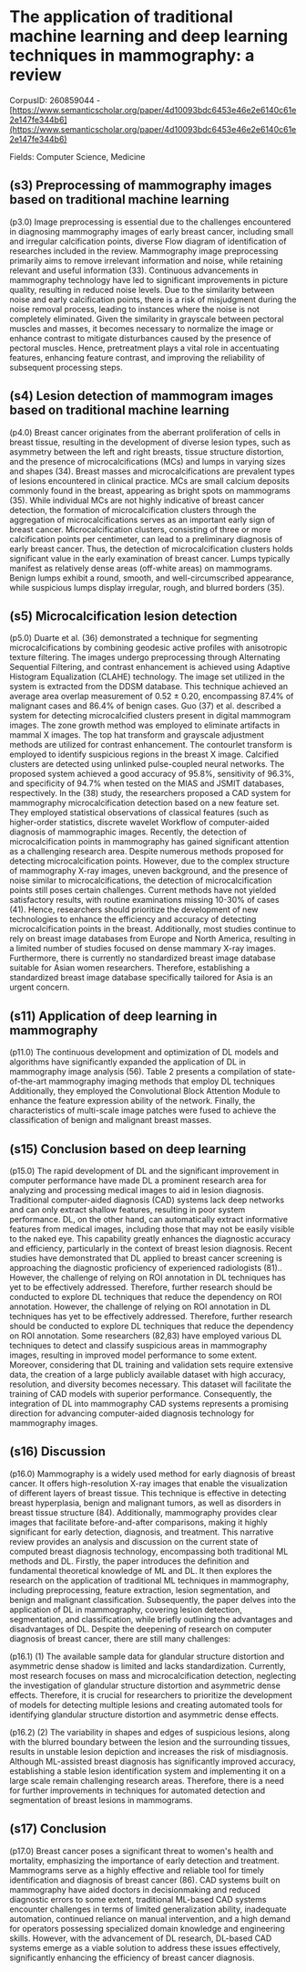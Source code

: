 # The application of traditional machine learning and deep learning techniques in mammography: a review

CorpusID: 260859044 - [https://www.semanticscholar.org/paper/4d10093bdc6453e46e2e6140c61e2e147fe344b6](https://www.semanticscholar.org/paper/4d10093bdc6453e46e2e6140c61e2e147fe344b6)

Fields: Computer Science, Medicine

## (s3) Preprocessing of mammography images based on traditional machine learning
(p3.0) Image preprocessing is essential due to the challenges encountered in diagnosing mammography images of early breast cancer, including small and irregular calcification points, diverse Flow diagram of identification of researches included in the review. Mammography image preprocessing primarily aims to remove irrelevant information and noise, while retaining relevant and useful information (33). Continuous advancements in mammography technology have led to significant improvements in picture quality, resulting in reduced noise levels. Due to the similarity between noise and early calcification points, there is a risk of misjudgment during the noise removal process, leading to instances where the noise is not completely eliminated. Given the similarity in grayscale between pectoral muscles and masses, it becomes necessary to normalize the image or enhance contrast to mitigate disturbances caused by the presence of pectoral muscles. Hence, pretreatment plays a vital role in accentuating features, enhancing feature contrast, and improving the reliability of subsequent processing steps.
## (s4) Lesion detection of mammogram images based on traditional machine learning
(p4.0) Breast cancer originates from the aberrant proliferation of cells in breast tissue, resulting in the development of diverse lesion types, such as asymmetry between the left and right breasts, tissue structure distortion, and the presence of microcalcifications (MCs) and lumps in varying sizes and shapes (34). Breast masses and microcalcifications are prevalent types of lesions encountered in clinical practice. MCs are small calcium deposits commonly found in the breast, appearing as bright spots on mammograms (35). While individual MCs are not highly indicative of breast cancer detection, the formation of microcalcification clusters through the aggregation of microcalcifications serves as an important early sign of breast cancer. Microcalcification clusters, consisting of three or more calcification points per centimeter, can lead to a preliminary diagnosis of early breast cancer. Thus, the detection of microcalcification clusters holds significant value in the early examination of breast cancer. Lumps typically manifest as relatively dense areas (off-white areas) on mammograms. Benign lumps exhibit a round, smooth, and well-circumscribed appearance, while suspicious lumps display irregular, rough, and blurred borders (35).
## (s5) Microcalcification lesion detection
(p5.0) Duarte et al. (36) demonstrated a technique for segmenting microcalcifications by combining geodesic active profiles with anisotropic texture filtering. The images undergo preprocessing through Alternating Sequential Filtering, and contrast enhancement is achieved using Adaptive Histogram Equalization (CLAHE) technology. The image set utilized in the system is extracted from the DDSM database. This technique achieved an average area overlap measurement of 0.52 ± 0.20, encompassing 87.4% of malignant cases and 86.4% of benign cases. Guo (37) et al. described a system for detecting microcalcified clusters present in digital mammogram images. The zone growth method was employed to eliminate artifacts in mammal X images. The top hat transform and grayscale adjustment methods are utilized for contrast enhancement. The contourlet transform is employed to identify suspicious regions in the breast X image. Calcified clusters are detected using unlinked pulse-coupled neural networks. The proposed system achieved a good accuracy of 95.8%, sensitivity of 96.3%, and specificity of 94.7% when tested on the MIAS and JSMIT databases, respectively. In the (38) study, the researchers proposed a CAD system for mammography microcalcification detection based on a new feature set. They employed statistical observations of classical features (such as higher-order statistics, discrete wavelet Workflow of computer-aided diagnosis of mammographic images. Recently, the detection of microcalcification points in mammography has gained significant attention as a challenging research area. Despite numerous methods proposed for detecting microcalcification points. However, due to the complex structure of mammography X-ray images, uneven background, and the presence of noise similar to microcalcifications, the detection of microcalcification points still poses certain challenges. Current methods have not yielded satisfactory results, with routine examinations missing 10-30% of cases (41). Hence, researchers should prioritize the development of new technologies to enhance the efficiency and accuracy of detecting microcalcification points in the breast. Additionally, most studies continue to rely on breast image databases from Europe and North America, resulting in a limited number of studies focused on dense mammary X-ray images. Furthermore, there is currently no standardized breast image database suitable for Asian women researchers. Therefore, establishing a standardized breast image database specifically tailored for Asia is an urgent concern.
## (s11) Application of deep learning in mammography
(p11.0) The continuous development and optimization of DL models and algorithms have significantly expanded the application of DL in mammography image analysis (56). Table 2 presents a compilation of state-of-the-art mammography imaging methods that employ DL techniques   Additionally, they employed the Convolutional Block Attention Module to enhance the feature expression ability of the network. Finally, the characteristics of multi-scale image patches were fused to achieve the classification of benign and malignant breast masses.
## (s15) Conclusion based on deep learning
(p15.0) The rapid development of DL and the significant improvement in computer performance have made DL a prominent research area for analyzing and processing medical images to aid in lesion diagnosis. Traditional computer-aided diagnosis (CAD) systems lack deep networks and can only extract shallow features, resulting in poor system performance. DL, on the other hand, can automatically extract informative features from medical images, including those that may not be easily visible to the naked eye. This capability greatly enhances the diagnostic accuracy and efficiency, particularly in the context of breast lesion diagnosis. Recent studies have demonstrated that DL applied to breast cancer screening is approaching the diagnostic proficiency of experienced radiologists (81).. However, the challenge of relying on ROI annotation in DL techniques has yet to be effectively addressed. Therefore, further research should be conducted to explore DL techniques that reduce the dependency on ROI annotation. However, the challenge of relying on ROI annotation in DL techniques has yet to be effectively addressed. Therefore, further research should be conducted to explore DL techniques that reduce the dependency on ROI annotation. Some researchers (82,83) have employed various DL techniques to detect and classify suspicious areas in mammography images, resulting in improved model performance to some extent. Moreover, considering that DL training and validation sets require extensive data, the creation of a large publicly available dataset with high accuracy, resolution, and diversity becomes necessary. This dataset will facilitate the training of CAD models with superior performance. Consequently, the integration of DL into mammography CAD systems represents a promising direction for advancing computer-aided diagnosis technology for mammography images.
## (s16) Discussion
(p16.0) Mammography is a widely used method for early diagnosis of breast cancer. It offers high-resolution X-ray images that enable the visualization of different layers of breast tissue. This technique is effective in detecting breast hyperplasia, benign and malignant tumors, as well as disorders in breast tissue structure (84). Additionally, mammography provides clear images that facilitate before-and-after comparisons, making it highly significant for early detection, diagnosis, and treatment. This narrative review provides an analysis and discussion on the current state of computed breast diagnosis technology, encompassing both traditional ML methods and DL. Firstly, the paper introduces the definition and fundamental theoretical knowledge of ML and DL. It then explores the research on the application of traditional ML techniques in mammography, including preprocessing, feature extraction, lesion segmentation, and benign and malignant classification. Subsequently, the paper delves into the application of DL in mammography, covering lesion detection, segmentation, and classification, while briefly outlining the advantages and disadvantages of DL. Despite the deepening of research on computer diagnosis of breast cancer, there are still many challenges:

(p16.1) (1) The available sample data for glandular structure distortion and asymmetric dense shadow is limited and lacks standardization. Currently, most research focuses on mass and microcalcification detection, neglecting the investigation of glandular structure distortion and asymmetric dense effects. Therefore, it is crucial for researchers to prioritize the development of models for detecting multiple lesions and creating automated tools for identifying glandular structure distortion and asymmetric dense effects.

(p16.2) (2) The variability in shapes and edges of suspicious lesions, along with the blurred boundary between the lesion and the surrounding tissues, results in unstable lesion depiction and increases the risk of misdiagnosis. Although ML-assisted breast diagnosis has significantly improved accuracy, establishing a stable lesion identification system and implementing it on a large scale remain challenging research areas. Therefore, there is a need for further improvements in techniques for automated detection and segmentation of breast lesions in mammograms.
## (s17) Conclusion
(p17.0) Breast cancer poses a significant threat to women's health and mortality, emphasizing the importance of early detection and treatment. Mammograms serve as a highly effective and reliable tool for timely identification and diagnosis of breast cancer (86). CAD systems built on mammography have aided doctors in decisionmaking and reduced diagnostic errors to some extent, traditional ML-based CAD systems encounter challenges in terms of limited generalization ability, inadequate automation, continued reliance on manual intervention, and a high demand for operators possessing specialized domain knowledge and engineering skills. However, with the advancement of DL research, DL-based CAD systems emerge as a viable solution to address these issues effectively, significantly enhancing the efficiency of breast cancer diagnosis.
